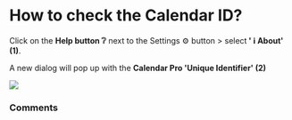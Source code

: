 # How to check the Calendar ID?

<p class="no-margin">Click on the <b>Help button ❔</b> next to the Settings ⚙️ button &gt; select<b> ' ℹ️ About' (1)</b>.</p>
<p class="no-margin"></p>
<p class="no-margin">A new dialog will pop up with the <b>Calendar Pro 'Unique Identifier' (2)</b></p>
<p class="no-margin"></p>
<div class="intercom-container"><img src="/assets/img/teams-pro/image_114.png"></div>

### Comments
<Comments />
